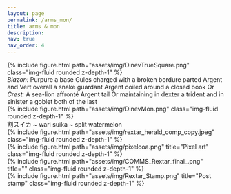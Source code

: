 ```yaml
---
layout: page
permalink: /arms_mon/
title: arms & mon
description:
nav: true
nav_order: 4
---
```


<div class="row mt-3">
    <div class="col-sm mt-3 mt-md-0">
        {% include figure.html path="assets/img/DinevTrueSquare.png" class="img-fluid rounded z-depth-1" %}
    </div>
</div>
<div class="caption">
    <em>Blazon:</em> Purpure a base Gules charged with a broken bordure parted Argent and Vert overall a snake guardant Argent coiled around a closed book Or
</div>
<div class="caption">
    <em>Crest:</em> A sea-lion affronté Argent tail Or maintaining in dexter a trident and in sinister a goblet both of the last
</div>

<div class="row mt-3">
    <div class="col-sm mt-3 mt-md-0">
        {% include figure.html path="assets/img/DinevMon.png" class="img-fluid rounded z-depth-1" %}
    </div>
</div>
<div class="caption">
    割スイカ ~ wari suika ~ split watermelon
</div>

<div class="row mt-3">
    <div class="col-sm mt-3 mt-md-0">
        {% include figure.html path="assets/img/rextar_herald_comp_copy.jpeg" class="img-fluid rounded z-depth-1" %}
    </div>
</div>

<div class="row">
    <div class="col-sm mt-3 mt-md-0">
        {% include figure.html path="assets/img/pixelcoa.png" title="Pixel art" class="img-fluid rounded z-depth-1" %}
    </div>
    <div class="col-sm mt-3 mt-md-0">
        {% include figure.html path="assets/img/COMMS_Rextar_final_.png" title="" class="img-fluid rounded z-depth-1" %}
    </div>
    <div class="col-sm mt-3 mt-md-0">
        {% include figure.html path="assets/img/Rextar_Stamp.png" title="Post stamp" class="img-fluid rounded z-depth-1" %}
    </div>
</div>